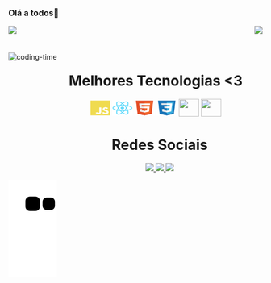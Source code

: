 ### Olá a todos👋
<div>
  
  <img  height="180em" src="https://github-readme-stats.vercel.app/api?username=Danillohz&show_icons=true&theme=dark"/>
  <img align="right" height="180em" src="https://github-readme-stats.vercel.app/api/top-langs/?username=Danillohz&layout=compact&langs_count=16&theme=dark"/>
</div>
<br>

<div  align="center"> 
  <div style="display: inline_block"><br>
    <img align="left" height="250" alt="coding-time" src="code.gif">
    <h1 align="center">Melhores Tecnologias <3</h1>
    <img align="center" height="30" width="40" alt="js-icon"  src="https://raw.githubusercontent.com/devicons/devicon/master/icons/javascript/javascript-plain.svg">
    <img align="center" height="30" width="40" alt="react-icon" src="https://raw.githubusercontent.com/devicons/devicon/master/icons/react/react-original.svg">
    <img align="center" height="30" width="40" alt="html-icon" src="https://raw.githubusercontent.com/devicons/devicon/master/icons/html5/html5-original.svg">
    <img align="center" height="30" width="40" alt="css-icon" src="https://raw.githubusercontent.com/devicons/devicon/master/icons/css3/css3-original.svg">
    <img align="center" height="35" width="40" src="https://user-images.githubusercontent.com/104746841/228599999-d67ef840-59b5-482f-8b64-6d11dc88a336.png">
    <img align="center" height="35" width="40" src="https://user-images.githubusercontent.com/104746841/228600645-b4ae6aed-7643-4798-8933-b8e59f595ba1.png">
   
      

   </div>
    
  
  <h1 align="center">Redes Sociais</h1>
    <a href = "mailto: danillohzd.real@gmail.com">
      <img width="40" src="https://user-images.githubusercontent.com/104746841/228597788-9fe153c4-91be-4453-8994-954fd68afeb1.png">
    </a>
    <a href = "https://www.linkedin.com/in/danillo-henrique-zezepanski-056056239/">
      <img width="35" src="https://user-images.githubusercontent.com/104746841/228597991-addeb2b7-566c-4769-bc3e-2cd795328dc2.png">
    </a>
    <a href = "https://www.instagram.com/danillo_hz/">
      <img width="35" src="https://user-images.githubusercontent.com/104746841/228598283-e9dc5406-3715-4efc-82fd-970e563f358d.png">
    </a>
</div>
  
![Snake animation](https://github.com/Danillohz/Danillohz/blob/output/github-contribution-grid-snake.svg)
